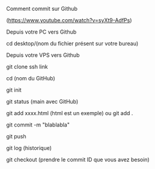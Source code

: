 Comment commit sur Github

(https://www.youtube.com/watch?v=syXt9-AdfPs)

Depuis votre PC vers Github

cd desktop/(nom du fichier présent sur votre bureau)

Depuis votre VPS vers Github

git clone ssh link

cd (nom du GitHub)

git init 

git status (main avec GitHub)

git add xxxx.html (html est un exemple) ou git add .

git commit -m "blablabla"

git push
 
git log (historique)

git checkout (prendre le commit ID que vous avez besoin)
